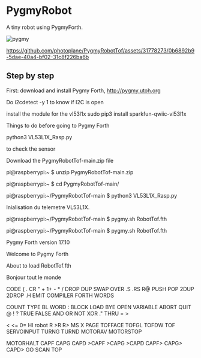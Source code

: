 # PygmyRobot
A tiny robot using PygmyForth.

![pygmy](https://github.com/photoplane/PygmyRobotTof/assets/31778273/2e7f9684-4f8f-4a17-907e-76c8bf4ab14a)



https://github.com/photoplane/PygmyRobotTof/assets/31778273/0b6892b9-5dae-40a4-bf02-31c8f226ba6b

## Step by step

First: 
download and install Pygmy Forth,
http://pygmy.utoh.org

Do i2cdetect -y 1 to know if I2C is open

install the module for the vl53l1x
sudo pip3 install sparkfun-qwiic-vl53l1x

Things to do before going to Pygmy Forth

python3 VL53L1X_Rasp.py 

to check the sensor

Download the PygmyRobotTof-main.zip file

pi@raspberrypi:~ $ unzip PygmyRobotTof-main.zip 

pi@raspberrypi:~ $ cd PygmyRobotTof-main/

pi@raspberrypi:~/PygmyRobotTof-main $ python3 VL53L1X_Rasp.py 

Inialisation du telemetre VL53L1X.

pi@raspberrypi:~/PygmyRobotTof-main $ pygmy.sh RobotTof.fth

pi@raspberrypi:~/PygmyRobotTof-main $ pygmy.sh RobotTof.fth

Pygmy Forth version 17.10

Welcome to Pygmy Forth 

About to load RobotTof.fth
           

Bonjour tout le monde 


CODE ( . CR " + 1+ - * / DROP DUP SWAP OVER .S .RS R@ PUSH POP 2DUP 2DROP .H EMIT COMPILER FORTH WORDS 

COUNT TYPE BL WORD : BLOCK LOAD BYE OPEN VARIABLE ABORT QUIT @ ! ? TRUE FALSE AND OR NOT XOR ." THRU = > 

< <= 0= HI robot R >R R> MS X PAGE TOFFACE TOFGL TOFDW TOF SERVOINPUT TURNG TURND MOTORAV MOTORSTOP 

MOTORHALT CAPF CAPG CAPD >CAPF >CAPG >CAPD CAPF> CAPG> CAPD> GO SCAN TOP 








